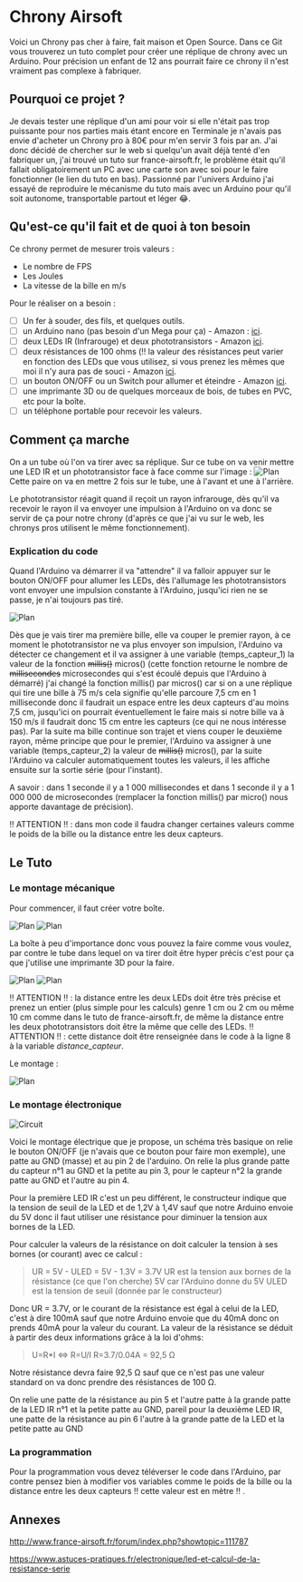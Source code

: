 # Chrony Airsoft
Voici un Chrony pas cher à faire, fait maison et Open Source.
Dans ce Git vous trouverez un tuto complet pour créer une réplique de chrony avec un Arduino.
Pour précision un enfant de 12 ans pourrait faire ce chrony il n'est vraiment pas complexe à fabriquer. 

## Pourquoi ce projet ?
Je devais tester une réplique d'un ami pour voir si elle n'était pas trop puissante pour nos parties mais étant encore en Terminale je n'avais pas envie d'acheter un Chrony pro à 80€ pour m'en servir 3 fois par an.
J'ai donc décidé de chercher sur le web si quelqu'un avait déjà tenté d'en fabriquer un, j'ai trouvé un tuto sur france-airsoft.fr, le problème était qu'il fallait obligatoirement un PC avec une carte son avec soi pour le faire fonctionner (le lien du tuto en bas).
Passionné par l'univers Arduino j'ai essayé de reproduire le mécanisme du tuto mais avec un Arduino pour qu'il soit autonome, transportable partout et léger :joy:.

## Qu'est-ce qu'il fait et de quoi à ton besoin 
Ce chrony permet de mesurer trois valeurs :

 - Le nombre de FPS 
 - Les Joules
 - La vitesse de la bille en m/s

Pour le réaliser on a besoin :

- [ ] Un fer à souder, des fils, et quelques outils. 
- [ ] un Arduino nano (pas besoin d'un Mega pour ça) - Amazon : [ici](https://www.amazon.fr/dp/B0722YYBSS?ref=yo_pop_ma_swf).
- [ ] deux LEDs IR (Infrarouge) et deux phototransistors - Amazon [ici](https://www.amazon.fr/dp/B07912J5V2?ref=yo_pop_ma_swf).
- [ ] deux résistances de 100 ohms (:bangbang:  la valeur des résistances peut varier en fonction des LEDs que vous utilisez, si vous prenez les mêmes que moi il n'y aura pas de souci - Amazon [ici](https://www.amazon.fr/dp/B00PZYO11K/ref=cm_sw_em_r_mt_dp_U_kY5fCbMJ4STSB). 
- [ ] un bouton ON/OFF ou un Switch pour allumer et éteindre - Amazon [ici](https://www.amazon.fr/dp/B07CXL7111/ref=cm_sw_em_r_mt_dp_U_v05fCbKMZR0ZB).
- [ ] une imprimante 3D ou de quelques morceaux de bois, de tubes en PVC, etc pour la boîte.
- [ ] un téléphone portable pour recevoir les valeurs.

## Comment ça marche

On a un tube où l'on va tirer avec sa réplique.
Sur ce tube on va venir mettre une LED IR et un phototransistor face à face comme sur l'image :
![Plan](./Docs/Plan_1.png) 
Cette paire on va en mettre 2 fois sur le tube, une à l'avant et une à l'arrière.

Le phototransistor réagit quand il reçoit un rayon infrarouge, dès qu'il va recevoir le rayon il va envoyer une impulsion à l'Arduino on va donc se servir de ça pour notre chrony (d'après ce que j'ai vu sur le web, les chronys pros utilisent le même fonctionnement).

### Explication du code

Quand l'Arduino va démarrer il va "attendre" il va falloir appuyer sur le bouton ON/OFF pour allumer les LEDs, dès l'allumage les phototransistors vont envoyer une impulsion constante à l'Arduino, jusqu'ici rien ne se passe, je n'ai toujours pas tiré.

![Plan](./Docs/Plan_2.png)

Dès que je vais tirer ma première bille, elle va couper le premier rayon, à ce moment le phototransistor ne va plus envoyer son impulsion, l'Arduino va détecter ce changement et il va assigner à une variable (temps_capteur_1) la valeur de la fonction ~~millis()~~ micros() (cette fonction retourne le nombre de ~~millisecondes~~ microsecondes qui s'est écoulé depuis que l'Arduino à démarré) j'ai changé la fonction millis() par micros() car si on a une réplique qui tire une bille à 75 m/s cela signifie qu'elle parcoure 7,5 cm en 1 milliseconde donc il faudrait un espace entre les deux capteurs d'au moins 7,5 cm, jusqu'ici on pourrait éventuellement le faire mais si notre bille va à 150 m/s il faudrait donc 15 cm entre les capteurs (ce qui ne nous intéresse pas).
Par la suite ma bille continue son trajet et viens couper le deuxième rayon, même principe que pour le premier, l'Arduino va assigner à une variable (temps_capteur_2) la valeur de ~~millis()~~ micros(), par la suite l'Arduino va calculer automatiquement toutes les valeurs, il les affiche ensuite sur la sortie série (pour l'instant).

A savoir : dans 1 seconde il y a 1 000 millisecondes et dans 1 seconde il y a 1 000 000 de microsecondes (remplacer la fonction millis() par micro() nous apporte davantage de précision). 

:bangbang: ATTENTION :bangbang: : dans mon code il faudra changer certaines valeurs comme le poids de la bille ou la distance entre les deux capteurs.

## Le Tuto
### Le montage mécanique
Pour commencer, il faut créer votre boîte.

![Plan](./Docs/Plan_3D_dessous.png)
![Plan](./Docs/Plan_3D_dessus.png)


La boîte à peu d'importance donc vous pouvez la faire comme vous voulez, par contre le tube dans lequel on va tirer doit être hyper précis c'est pour ça que j'utilise une imprimante 3D pour la faire.

![Plan](./Docs/Plan_3D_tube.png)
![Plan](./Docs/Plan_3D_maintien.png)

:bangbang: ATTENTION :bangbang: : la distance entre les deux LEDs doit être très précise et prenez un entier (plus simple pour les calculs) genre 1 cm ou 2 cm ou même 10 cm comme dans le tuto de france-airsoft.fr, de même la distance entre les deux phototransistors doit être la même que celle des LEDs.
:bangbang: ATTENTION :bangbang: : cette distance doit être renseignée dans le code à la ligne 8 à la variable *distance_capteur*.

Le montage :

![Plan](./Docs/Plan_3D_montage.png)

### Le montage électronique

![Circuit](./Docs/Circuit.png)

Voici le montage électrique que je propose, un schéma très basique on relie le bouton ON/OFF  (je n'avais que ce bouton pour faire mon exemple), une patte au GND (masse) et au pin 2 de l'arduino.
On relie la plus grande patte du capteur n°1 au GND et la petite au pin 3, pour le capteur n°2 la grande patte au GND et l'autre au pin 4.

Pour la première LED IR c'est un peu différent, le constructeur indique que la tension de seuil de la LED et de 1,2V à 1,4V sauf que notre Arduino envoie du 5V donc il faut utiliser une résistance pour diminuer la tension aux bornes de la LED.

Pour calculer la valeurs de la résistance on doit calculer la tension à ses bornes (or courant) avec ce calcul :

> UR = 5V - ULED = 5V - 1.3V = 3.7V
UR est la tension aux bornes de la résistance (ce que l'on cherche)
5V car l'Arduino donne du 5V
ULED est la tension de seuil (donnée par le constructeur)

Donc UR = 3.7V, or le courant de la résistance est égal à celui de la LED, c'est à dire 100mA sauf que notre Arduino envoie que du 40mA donc on prends 40mA pour la valeur du courant.
La valeur de la résistance se déduit à partir des deux informations grâce à la loi d'ohms:

> U=R*I <=> R=U/I
> R=3.7/0.04A = 92,5 Ω

Notre résistance devra faire 92,5 Ω sauf que ce n'est pas une valeur standard on va donc prendre des résistances de 100 Ω.

On relie une patte de la résistance au pin 5 et l'autre patte à la grande patte de la LED IR n°1 et la petite patte au GND, pareil pour la deuxième LED IR, une patte de la résistance au pin 6 l'autre à la grande patte de la LED et la petite patte au GND

### La programmation
Pour la programmation vous devez téléverser le code dans l'Arduino, par contre pensez bien à modifier vos variables comme le poids de la bille ou la distance entre les deux capteurs :bangbang:  cette valeur est en mètre :bangbang: .

## Annexes

http://www.france-airsoft.fr/forum/index.php?showtopic=111787

https://www.astuces-pratiques.fr/electronique/led-et-calcul-de-la-resistance-serie
